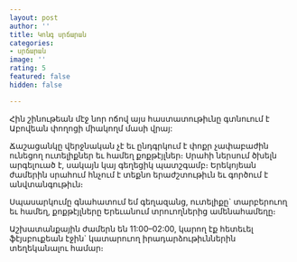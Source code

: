 ```yaml
---
layout: post
author: ''
title: Կոնգ սրճարան
categories:
- սրճարան
image: ''
rating: 5
featured: false
hidden: false

---
```

Հին շինութեան մէջ նոր ոճով այս հաստատութիւնը գտնուում է Աբովեան փողոցի միակողմ մասի վրայ:

Ճաշացանկը վերջնական չէ եւ ընդգրկում է փոքր չափաբաժին ունեցող ուտելիքներ եւ համեղ քոքթէյլներ։ Սրահի ներսում ծխելն արգելուած է, սակայն կայ գեղեցիկ պատշգամբ։ Երեկոյեան ժամերին սրահում հնչում է տեքնո երաժշտութիւն եւ գործում է անվտանգութիւն։

Սպասարկումը գնահատում եմ գեղազանց, ուտելիքը\` տարբերուող եւ համեղ, քոքթէյլները Երեւանում տրուողներից ամենահամեղը։

Աշխատանքային ժամերն են 11:00–02:00, կարող էք հետեւել ֆէյսբուքեան էջին\` կատարուող իրադարձութիւններին տեղեկանալու համար։